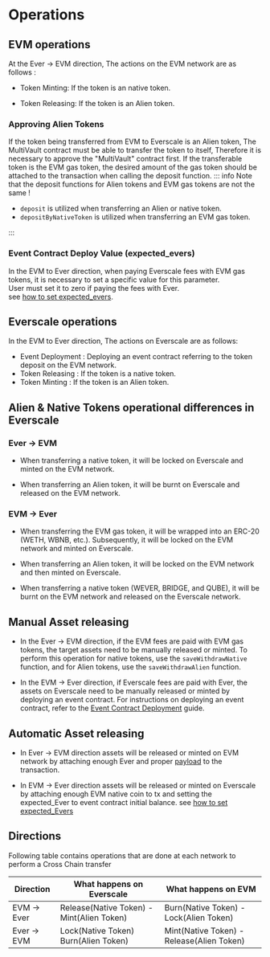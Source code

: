 # Operations

## EVM operations

At the Ever -> EVM direction, The actions on the EVM network are as follows :

- Token Minting: If the token is an native token.

- Token Releasing: If the token is an Alien token.

### Approving Alien Tokens

If the token being transferred from EVM to Everscale is an Alien token, The MultiVault contract must be able to transfer the token to itself, Therefore it is necessary to approve the "MultiVault" contract first. If the transferable token is the EVM gas token, the desired amount of the gas token should be attached to the transaction when calling the deposit function.
::: info
Note that the deposit functions for Alien tokens and EVM gas tokens are not the same !

- `deposit` is utilized when transferring an Alien or native token.
- `depositByNativeToken` is utilized when transferring an EVM gas token.

:::

### Event Contract Deploy Value (expected_evers)

In the EVM to Ever direction, when paying Everscale fees with EVM gas tokens, it is necessary to set a specific value for this parameter. \
User must set it to zero if paying the fees with Ever. \
see [how to set expected_evers](../FAQ.md##how-to-set-expected_evers).

## Everscale operations

In the EVM to Ever direction, The actions on Everscale are as follows:

- Event Deployment : Deploying an event contract referring to the token deposit on the EVM network.
- Token Releasing : If the token is a native token.
- Token Minting : If the token is an Alien token.

## Alien & Native Tokens operational differences in Everscale


 ### Ever -> EVM

- When transferring a native token, it will be locked on Everscale and minted on the EVM network.

- When transferring an Alien token, it will be burnt on Everscale and released on the EVM network.

### EVM -> Ever

- When transferring the EVM gas token, it will be wrapped into an ERC-20 (WETH, WBNB, etc.). Subsequently, it will be locked on the EVM network and minted on Everscale.

- When transferring an Alien token, it will be locked on the EVM network and then minted on Everscale.

- When transferring a native token (WEVER, BRIDGE, and QUBE), it will be burnt on the EVM network and released on the Everscale network.

## Manual Asset releasing

- In the Ever -> EVM direction, if the EVM fees are paid with EVM gas tokens, the target assets need to be manually released or minted. To perform this operation for native tokens, use the  `saveWithdrawNative`  function, and for Alien tokens, use the  `saveWithdrawAlien`  function. 

- In the EVM -> Ever direction, if Everscale fees are paid with Ever, the assets on Everscale need to be manually released or minted by deploying an event contract. For instructions on deploying an event contract, refer to the [Event Contract Deployment](../../src/codeSamples/md/EvmToEver/DeployEvents/Toc.md) guide. 

## Automatic Asset releasing

- In Ever -> EVM direction assets will be released or minted on EVM network by attaching enough Ever and proper [payload](./Payloads.md) to the transaction.

- In EVM -> Ever direction assets will be released or minted on Everscale by attaching enough EVM native coin to tx and setting the expected_Ever to event contract initial balance. see [how to set expected_Evers](../FAQ.md#how-to-set-expected_Evers)

## Directions

Following table contains operations that are done at each network to perform a Cross Chain transfer

| Direction   | What happens on Everscale                 | What happens on EVM                       |
| ----------- | ----------------------------------------- | ----------------------------------------- |
| EVM -> Ever | Release(Native Token) - Mint(Alien Token) | Burn(Native Token) - Lock(Alien Token)    |
| Ever -> EVM | Lock(Native Token) Burn(Alien Token)      | Mint(Native Token) - Release(Alien Token) |
